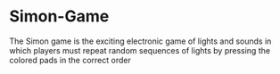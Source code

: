 # Simon-Game

The Simon game is the exciting electronic game of lights and sounds in which players must repeat random sequences of lights by pressing the colored pads in the correct order
